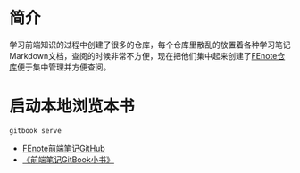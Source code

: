 # 简介
学习前端知识的过程中创建了很多的仓库，每个仓库里散乱的放置着各种学习笔记Markdown文档，查阅的时候非常不方便，现在把他们集中起来创建了[FEnote仓库](https://github.com/luojianet/FENote)便于集中管理并方便查阅。
# 启动本地浏览本书
```
gitbook serve
```

* [FEnote前端笔记GitHub](https://github.com/luojianet/FENote)
* [《前端笔记GitBook小书》](https://febook.xuliehaonet.com/)